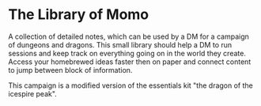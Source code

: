 # The Library of Momo
A collection of detailed notes, which can be used by a DM for a campaign of dungeons and dragons. 
This small library should help a DM to run sessions and keep track on everything going on in the world they create. Access your homebrewed ideas faster then on paper and connect content to jump between block of information.

This campaign is a modified version of the essentials kit "the dragon of the icespire peak".

